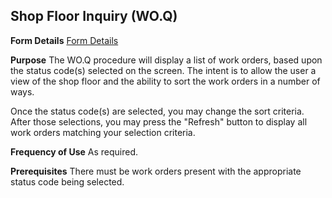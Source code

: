 ## Shop Floor Inquiry (WO.Q)
<PageHeader />

**Form Details**
[Form Details](../WO-Q-1/README.md)

**Purpose**
The WO.Q procedure will display a list of work orders, based upon the status
code(s) selected on the screen. The intent is to allow the user a view of the
shop floor and the ability to sort the work orders in a number of ways.

Once the status code(s) are selected, you may change the sort criteria. After
those selections, you may press the "Refresh" button to display all work
orders matching your selection criteria.

**Frequency of Use**
As required.

**Prerequisites**
There must be work orders present with the appropriate status code being
selected.

<badge text= "Version 8.10.57 " vertical="middle" />

<PageFooter />
